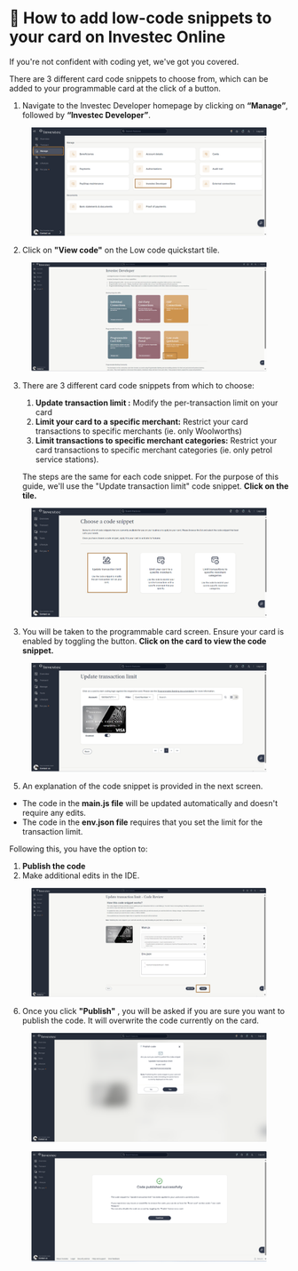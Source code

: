 # 🚀 How to add low-code snippets to your card on Investec Online

If you're not confident with coding yet, we've got you covered.&#x20;

There are 3 different card code snippets to choose from, which can be added to your programmable card at the click of a button.&#x20;

1. Navigate to the Investec Developer homepage by clicking on **“Manage”**, followed by **“Investec Developer”**.&#x20;

<figure><img src="../../.gitbook/assets/Step 1 .png" alt=""><figcaption></figcaption></figure>

2. Click on **"View code"** on the Low code quickstart tile.

<figure><img src="../../.gitbook/assets/Screenshot 2024-12-09 152151.png" alt=""><figcaption></figcaption></figure>

3.  There are 3 different card code snippets from which to choose:&#x20;

    1. **Update transaction limit :** Modify the per-transaction limit on your card
    2. **Limit your card to a specific merchant:** Restrict your card transactions to specific merchants (ie. only Woolworths)
    3. **Limit transactions to specific merchant categories:** Restrict your card transactions to specific merchant categories (ie. only petrol service stations).&#x20;

    The steps are the same for each code snippet. For the purpose of this guide, we'll use the "Update transaction limit" code snippet. **Click on the tile.**



<figure><img src="../../.gitbook/assets/Screenshot 2024-12-09 152406 (1) (1).png" alt=""><figcaption></figcaption></figure>

3. You will be taken to the programmable card screen. Ensure your card is enabled by toggling the button. **Click on the card to view the code snippet.**&#x20;

<figure><img src="../../.gitbook/assets/Screenshot 2024-12-09 152759.png" alt=""><figcaption></figcaption></figure>

5. An explanation of the code snippet is provided in the next screen.

* The code in the **main.js file** will be updated automatically and doesn't require any edits.
* The code in the **env.json file** requires that you set the limit for the transaction limit.&#x20;

Following this, you have the option to:

1. **Publish the code**
2. Make additional edits in the IDE.

<figure><img src="../../.gitbook/assets/Screenshot 2024-12-09 153020 (1).png" alt=""><figcaption></figcaption></figure>

6. Once you click **"Publish"** , you will be asked if you are sure you want to publish the code. It will overwrite the code currently on the card.&#x20;

<figure><img src="../../.gitbook/assets/Screenshot 2024-12-09 153508 (1) (1).png" alt=""><figcaption></figcaption></figure>

<figure><img src="../../.gitbook/assets/Screenshot 2024-12-09 153527.png" alt=""><figcaption></figcaption></figure>
